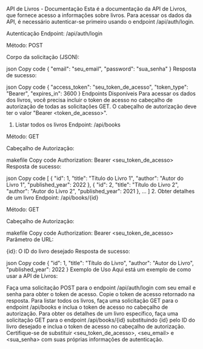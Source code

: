 API de Livros - Documentação
Esta é a documentação da API de Livros, que fornece acesso a informações sobre livros. Para acessar os dados da API, é necessário autenticar-se primeiro usando o endpoint /api/auth/login.

Autenticação
Endpoint: /api/auth/login

Método: POST

Corpo da solicitação (JSON):

json
Copy code
{
  "email": "seu_email",
  "password": "sua_senha"
}
Resposta de sucesso:

json
Copy code
{
  "access_token": "seu_token_de_acesso",
  "token_type": "Bearer",
  "expires_in": 3600
}
Endpoints Disponíveis
Para acessar os dados dos livros, você precisa incluir o token de acesso no cabeçalho de autorização de todas as solicitações GET. O cabeçalho de autorização deve ter o valor "Bearer <token_de_acesso>".

1. Listar todos os livros
Endpoint: /api/books

Método: GET

Cabeçalho de Autorização:

makefile
Copy code
Authorization: Bearer <seu_token_de_acesso>
Resposta de sucesso:

json
Copy code
[
  {
    "id": 1,
    "title": "Título do Livro 1",
    "author": "Autor do Livro 1",
    "published_year": 2022
  },
  {
    "id": 2,
    "title": "Título do Livro 2",
    "author": "Autor do Livro 2",
    "published_year": 2021
  },
  ...
]
2. Obter detalhes de um livro
Endpoint: /api/books/{id}

Método: GET

Cabeçalho de Autorização:

makefile
Copy code
Authorization: Bearer <seu_token_de_acesso>
Parâmetro de URL:

{id}: O ID do livro desejado
Resposta de sucesso:

json
Copy code
{
  "id": 1,
  "title": "Título do Livro",
  "author": "Autor do Livro",
  "published_year": 2022
}
Exemplo de Uso
Aqui está um exemplo de como usar a API de Livros:

Faça uma solicitação POST para o endpoint /api/auth/login com seu email e senha para obter o token de acesso.
Copie o token de acesso retornado na resposta.
Para listar todos os livros, faça uma solicitação GET para o endpoint /api/books e inclua o token de acesso no cabeçalho de autorização.
Para obter os detalhes de um livro específico, faça uma solicitação GET para o endpoint /api/books/{id} substituindo {id} pelo ID do livro desejado e inclua o token de acesso no cabeçalho de autorização.
Certifique-se de substituir <seu_token_de_acesso>, <seu_email> e <sua_senha> com suas próprias informações de autenticação.